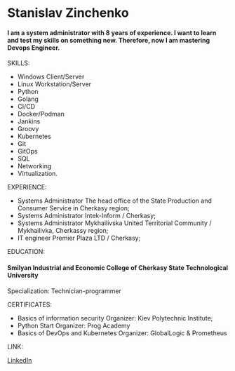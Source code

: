# Stanislav Zinchenko

#### I am a system administrator with 8 years of experience. I want to learn and test my skills on something new. Therefore, now I am mastering Devops Engineer.

SKILLS:

- Windows Client/Server
- Linux Workstation/Server
- Python
- Golang
- CI/CD
- Docker/Podman
- Jankins
- Groovy
- Kubernetes
- Git
- GitOps
- SQL
- Networking
- Virtualization.

EXPERIENCE:

- Systems Administrator
The head office of the State Production and Consumer Service in Cherkasy region;
- Systems Administrator
Intek-Inform / Cherkasy;
- Systems Administrator
Mykhailivska United Territorial Community / Mykhailivka, Cherkassy region;
- IT engineer
Premier Plaza LTD / Cherkasy;

EDUCATION:

#### Smilyan Industrial and Economic College of Cherkasy State Technological University
Specialization: Technician-programmer

CERTIFICATES:

- Basics of information security
Organizer: Kiev Polytechnic Institute;
- Python Start
Organizer: Prog Academy
- Basics of DevOps and Kubernetes
Organizer: GlobalLogic & Prometheus

LINK:

[LinkedIn](https://linkedin.com/in/stanislav-zinchenko2)
